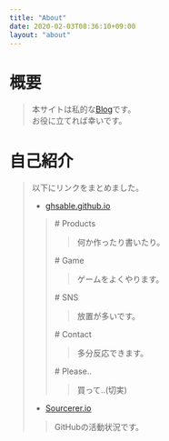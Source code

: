 ```yaml
---
title: "About"
date: 2020-02-03T08:36:10+09:00
layout: "about"
---
```

# 概要
> 本サイトは私的な[Blog](https://ghsable.github.io/sunalog)です。  
> お役に立てれば幸いです。

# 自己紹介
> 以下にリンクをまとめました。
> * [ghsable.github.io](https://ghsable.github.io)
>> \# Products
>>> 何か作ったり書いたり。
>>> 
>> \# Game
>>> ゲームをよくやります。
>>> 
>> \# SNS
>>> 放置が多いです。
>>> 
>> \# Contact
>>> 多分反応できます。
>>> 
>> \# Please..
>>> 買って..(切実)
>>> 
> * [Sourcerer.io](https://sourcerer.io/ghsable)
>> GitHubの活動状況です。
>> 
